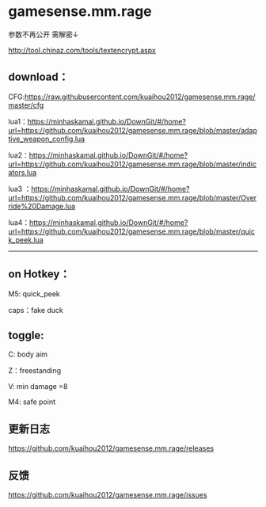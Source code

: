 # gamesense.mm.rage

参数不再公开
需解密↓

http://tool.chinaz.com/tools/textencrypt.aspx


download：
---

CFG:https://raw.githubusercontent.com/kuaihou2012/gamesense.mm.rage/master/cfg

lua1：https://minhaskamal.github.io/DownGit/#/home?url=https://github.com/kuaihou2012/gamesense.mm.rage/blob/master/adaptive_weapon_config.lua

lua2：https://minhaskamal.github.io/DownGit/#/home?url=https://github.com/kuaihou2012/gamesense.mm.rage/blob/master/indicators.lua

lua3 ：https://minhaskamal.github.io/DownGit/#/home?url=https://github.com/kuaihou2012/gamesense.mm.rage/blob/master/Override%20Damage.lua

lua4：https://minhaskamal.github.io/DownGit/#/home?url=https://github.com/kuaihou2012/gamesense.mm.rage/blob/master/quick_peek.lua


-------------------------------------------------------------------------------------------

on Hotkey：
---

M5: quick_peek

caps：fake duck

toggle:
---
C: body aim

Z：freestanding

V: min damage =8

M4: safe point

更新日志
--
https://github.com/kuaihou2012/gamesense.mm.rage/releases

反馈
--
https://github.com/kuaihou2012/gamesense.mm.rage/issues

